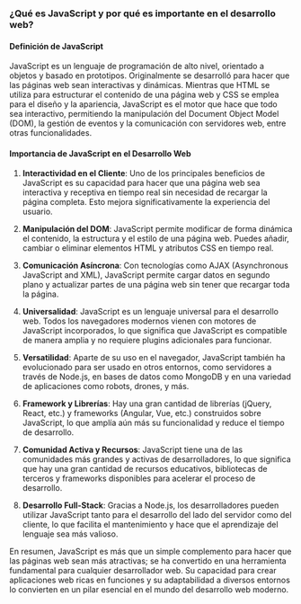 ### ¿Qué es JavaScript y por qué es importante en el desarrollo web?

#### Definición de JavaScript

JavaScript es un lenguaje de programación de alto nivel, orientado a objetos y basado en prototipos. Originalmente se desarrolló para hacer que las páginas web sean interactivas y dinámicas. Mientras que HTML se utiliza para estructurar el contenido de una página web y CSS se emplea para el diseño y la apariencia, JavaScript es el motor que hace que todo sea interactivo, permitiendo la manipulación del Document Object Model (DOM), la gestión de eventos y la comunicación con servidores web, entre otras funcionalidades.

#### Importancia de JavaScript en el Desarrollo Web

1. **Interactividad en el Cliente**: Uno de los principales beneficios de JavaScript es su capacidad para hacer que una página web sea interactiva y receptiva en tiempo real sin necesidad de recargar la página completa. Esto mejora significativamente la experiencia del usuario.

2. **Manipulación del DOM**: JavaScript permite modificar de forma dinámica el contenido, la estructura y el estilo de una página web. Puedes añadir, cambiar o eliminar elementos HTML y atributos CSS en tiempo real.

3. **Comunicación Asíncrona**: Con tecnologías como AJAX (Asynchronous JavaScript and XML), JavaScript permite cargar datos en segundo plano y actualizar partes de una página web sin tener que recargar toda la página.

4. **Universalidad**: JavaScript es un lenguaje universal para el desarrollo web. Todos los navegadores modernos vienen con motores de JavaScript incorporados, lo que significa que JavaScript es compatible de manera amplia y no requiere plugins adicionales para funcionar.

5. **Versatilidad**: Aparte de su uso en el navegador, JavaScript también ha evolucionado para ser usado en otros entornos, como servidores a través de Node.js, en bases de datos como MongoDB y en una variedad de aplicaciones como robots, drones, y más.

6. **Framework y Librerías**: Hay una gran cantidad de librerías (jQuery, React, etc.) y frameworks (Angular, Vue, etc.) construidos sobre JavaScript, lo que amplía aún más su funcionalidad y reduce el tiempo de desarrollo.

7. **Comunidad Activa y Recursos**: JavaScript tiene una de las comunidades más grandes y activas de desarrolladores, lo que significa que hay una gran cantidad de recursos educativos, bibliotecas de terceros y frameworks disponibles para acelerar el proceso de desarrollo.

8. **Desarrollo Full-Stack**: Gracias a Node.js, los desarrolladores pueden utilizar JavaScript tanto para el desarrollo del lado del servidor como del cliente, lo que facilita el mantenimiento y hace que el aprendizaje del lenguaje sea más valioso.

En resumen, JavaScript es más que un simple complemento para hacer que las páginas web sean más atractivas; se ha convertido en una herramienta fundamental para cualquier desarrollador web. Su capacidad para crear aplicaciones web ricas en funciones y su adaptabilidad a diversos entornos lo convierten en un pilar esencial en el mundo del desarrollo web moderno.